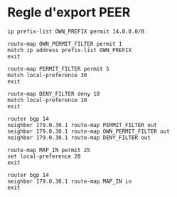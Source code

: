 # Regle d'export PEER

    ip prefix-list OWN_PREFIX permit 14.0.0.0/8

    route-map OWN_PERMIT_FILTER permit 1
    match ip address prefix-list OWN_PREFIX
    exit

    route-map PERMIT_FILTER permit 5
    match local-preference 30 
    exit

    route-map DENY_FILTER deny 10
    match local-preference 10 
    exit

    router bgp 14
    neighbor 179.0.30.1 route-map PERMIT_FILTER out
    neighbor 179.0.30.1 route-map OWN_PERMIT_FILTER out
    neighbor 179.0.30.1 route-map DENY_FILTER out

    route-map MAP_IN permit 25
    set local-preference 20
    exit

    router bgp 14
    neighbor 179.0.30.1 route-map MAP_IN in
    exit

